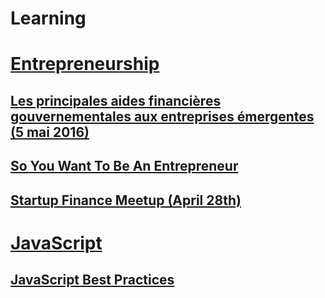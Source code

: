 Learning
========
# [Entrepreneurship](entrepreneurship)
## [Les principales aides financières gouvernementales aux entreprises émergentes (5 mai 2016)](entrepreneurship/PrincipalesAidesFinancieresGouvernementales.md)
## [So You Want To Be An Entrepreneur](entrepreneurship/SoYouWantToBeAnEntrepreneur.md)
## [Startup Finance Meetup (April 28th)](entrepreneurship/StartupFinance.md)

# [JavaScript](javascript)
## [JavaScript Best Practices](javascript/JavaScriptBestPractices.md)

